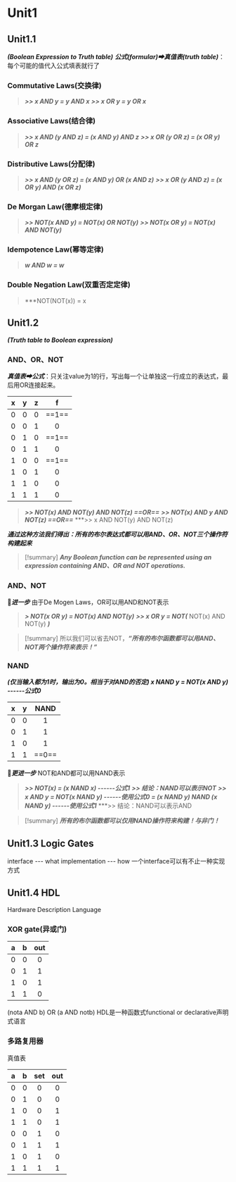 # Unit1
## Unit1.1
***(Boolean Expression to Truth table)***
***公式(formular)➡真值表(truth table)***：每个可能的值代入公式填表就行了
### Commutative Laws(交换律)
> ***>> x AND y = y AND x***
>***>> x OR y = y OR x***

### Associative Laws(结合律)
>***>> x AND (y AND z) = (x AND y) AND z***
>***>> x OR (y OR z) = (x OR y) OR z***

### Distributive Laws(分配律)
>***>> x AND (y OR z) = (x AND y) OR (x AND z)***
>***>> x OR (y AND z) = (x OR y) AND (x OR z)***

### De Morgan Law(德摩根定律)
>***>> NOT(x AND y) = NOT(x) OR NOT(y)***
>***>> NOT(x OR y) = NOT(x) AND NOT(y)***

### Idempotence Law(幂等定律)
>***w AND w = w***

### Double Negation Law(双重否定定律)
>***NOT(NOT(x)) = x

## Unit1.2
***(Truth table to Boolean expression)***
### AND、OR、NOT
***真值表➡公式***：只关注value为1的行，写出每一个让单独这一行成立的表达式，最后用OR连接起来。

|  x  |  y  |  z  |   f   |
| :-: | :-: | :-: | :---: |
|  0  |  0  |  0  | ==1== |
|  0  |  0  |  1  |   0   |
|  0  |  1  |  0  | ==1== |
|  0  |  1  |  1  |   0   |
|  1  |  0  |  0  | ==1== |
|  1  |  0  |  1  |   0   |
|  1  |  1  |  0  |   0   |
|  1  |  1  |  1  |   0   |
>***>> NOT(x) AND NOT(y) AND NOT(z) ==OR==***
>***>> NOT(x) AND y AND NOT(z) ==OR==***
>***>> x AND NOT(y) AND NOT(z) 

***通过这种方法我们得出：所有的布尔表达式都可以用AND、OR、NOT三个操作符构建起来***

> [!summary]
> ***Any Boolean function can be represented using an expression containing AND、OR and NOT operations.*** 

### AND、NOT
👣***进一步***
由于De Mogen Laws，OR可以用AND和NOT表示
> ***> NOT(x OR y) = NOT(x) AND NOT(y)***
> ***>> x OR y = NOT(*** NOT(x) AND NOT(y) ***)***

> [!summary]
> 所以我们可以省去NOT，***“所有的布尔函数都可以用AND、NOT两个操作符来表示！”***

### NAND
***(仅当输入都为1时，输出为0。相当于对AND的否定)
x NAND y = NOT(x AND y) ------公式0***

|  x  |  y  | NAND  |
| :-: | :-: | :---: |
|  0  |  0  |   1   |
|  0  |  1  |   1   |
|  1  |  0  |   1   |
|  1  |  1  | ==0== |
👣***更进一步***
NOT和AND都可以用NAND表示
>***>> NOT(x) = (x NAND x) ------公式1*** 
>***>> 结论：NAND可以表示NOT***
>***>> x AND y = NOT(x NAND y) ------使用公式0
>= (x NAND y) NAND (x NAND y) ------使用公式1***
>***>> 结论：NAND可以表示AND

> [!summary]
> ***所有的布尔函数都可以仅用NAND操作符来构建！与非门！***

## Unit1.3 Logic Gates

interface --- what
implementation --- how
一个interface可以有不止一种实现方式
## Unit1.4 HDL
Hardware Description Language
### XOR gate(异或门)

|  a  |  b  | out |
| :-: | :-: | :-: |
|  0  |  0  |  0  |
|  0  |  1  |  1  |
|  1  |  0  |  1  |
|  1  |  1  |  0  |
(nota AND b) OR (a AND notb)
HDL是一种函数式functional or declarative声明式语言

### 多路复用器
真值表

|  a  |  b  | set | out |
| :-: | :-: | :-: | :-: |
|  0  |  0  |  0  |  0  |
|  0  |  1  |  0  |  0  |
|  1  |  0  |  0  |  1  |
|  1  |  1  |  0  |  1  |
|  0  |  0  |  1  |  0  |
|  0  |  1  |  1  |  1  |
|  1  |  0  |  1  |  0  |
|  1  |  1  |  1  |  1  |
